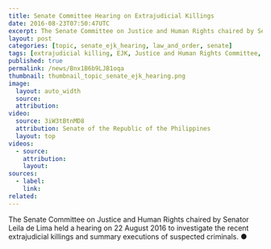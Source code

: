 ```yaml
---
title: Senate Committee Hearing on Extrajudicial Killings
date: 2016-08-23T07:50:47UTC
excerpt: The Senate Committee on Justice and Human Rights chaired by Senator Leila de Lima held a hearing on 22 August 2016 to investigate the recent extrajudicial killings and summary executions of suspected criminals.
layout: post
categories: [topic, senate_ejk_hearing, law_and_order, senate]
tags: [extrajudicial killing, EJK, Justice and Human Rights Committee, Senate]
published: true
permalink: /news/Bnx1B6b9LJB1oqa
thumbnail: thumbnail_topic_senate_ejk_hearing.png
image:
  layout: auto_width
  source: 
  attribution: 
video:
  source: 3iW3tBtnMD8
  attribution: Senate of the Republic of the Philippines
  layout: top
videos:
  - source: 
    attribution: 
    layout: 
sources:
  - label:
    link:
related:
---
```


The Senate Committee on Justice and Human Rights chaired by Senator Leila de Lima held a hearing on 22 August 2016 to investigate the recent extrajudicial killings and summary executions of suspected criminals.
&#x25cf;
